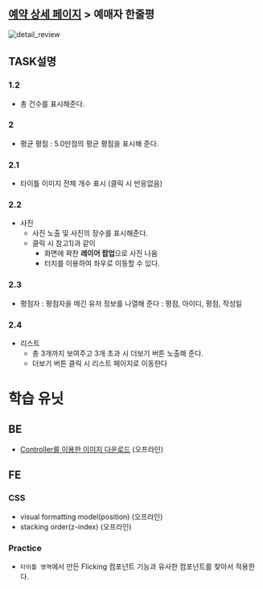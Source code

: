 ## [예약 상세 페이지](task/예약상세페이지.md) >  예매자 한줄평

![detail_review](https://media.oss.navercorp.com/user/3146/files/78e72cc8-55c7-11e6-8b8f-c9a2ab240dca)


## TASK설명

### 1.2
- 총 건수를 표시해준다.

### 2
- 평균 평점 : 5.0만점의 평균 평점을 표시해 준다.

### 2.1
- 타이틀 이미지 전체 개수 표시 (클릭 시 반응없음)

### 2.2
- 사진
	 - 사진 노출 및 사진의 장수를 표시해준다.
	 - 클릭 시 참고1)과 같이
	 	- 화면에 꽉찬 **레이어 팝업**으로 사진 나옴
	 	- 터치를 이용하여 좌우로 이동할 수 있다.


### 2.3
- 평점자 : 평점자을 메긴 유저 정보를 나열해 준다 : 평점,  아이디,   평점,  작성일

### 2.4
- 리스트
	- 총 3개까지 보여주고 3개 초과 시 더보기 버튼 노출해 준다.
	- 더보기 버튼 클릭 시 리스트 페이지로 이동한다

# 학습 유닛

## BE
- [Controller를 이용한 이미지 다운로드](/study/file_Upload_download.md) (오프라인)

## FE

### CSS
- visual formatting model(position) (오프라인)
- stacking order(z-index) (오프라인)

### Practice
- `타이틀 영역`에서 만든 Flicking 컴포넌트 기능과 유사한 컴포넌트를 찾아서 적용한다.
